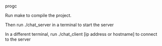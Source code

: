 progc

Run make to compile the project.

Then run ./chat_server in a terminal to start the server

In a different terminal, run ./chat_client [ip address or hostname] to connect to the server

